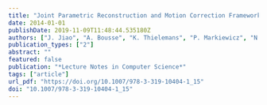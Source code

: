 ```yaml
---
title: "Joint Parametric Reconstruction and Motion Correction Framework for Dynamic PET Data"
date: 2014-01-01
publishDate: 2019-11-09T11:48:44.535180Z
authors: ["J. Jiao", "A. Bousse", "K. Thielemans", "P. Markiewicz", "N. Burgos", "D. Atkinson", "S. Arridge", "B. F. Hutton", "S. Ourselin"]
publication_types: ["2"]
abstract: ""
featured: false
publication: "*Lecture Notes in Computer Science*"
tags: ["article"]
url_pdf: "https://doi.org/10.1007/978-3-319-10404-1_15"
doi: "10.1007/978-3-319-10404-1_15"
---
```


